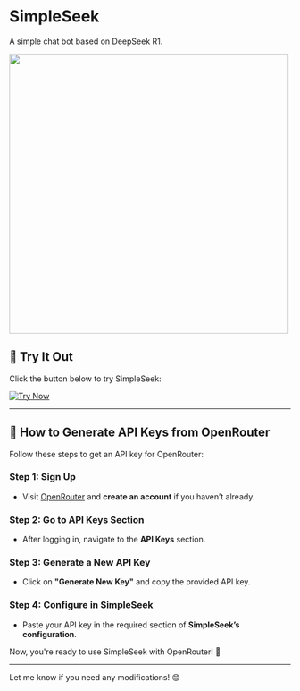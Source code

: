 # SimpleSeek
A simple chat bot based on DeepSeek R1.

<img src="https://github.com/user-attachments/assets/d65021b1-647c-4016-a925-4ba5215022b9" width="500">

## 🚀 Try It Out  
Click the button below to try SimpleSeek:  

[![Try Now](https://img.shields.io/badge/Try%20Now-Click%20Here-blue?style=for-the-badge)](https://simpleseek.vercel.app/)

---

## 🔑 How to Generate API Keys from OpenRouter
Follow these steps to get an API key for OpenRouter:

### **Step 1: Sign Up**
- Visit [OpenRouter](https://openrouter.ai/) and **create an account** if you haven’t already.

### **Step 2: Go to API Keys Section**
- After logging in, navigate to the **API Keys** section.

### **Step 3: Generate a New API Key**
- Click on **"Generate New Key"** and copy the provided API key.

### **Step 4: Configure in SimpleSeek**
- Paste your API key in the required section of **SimpleSeek’s configuration**.

Now, you're ready to use SimpleSeek with OpenRouter! 🚀  

---

Let me know if you need any modifications! 😊  
